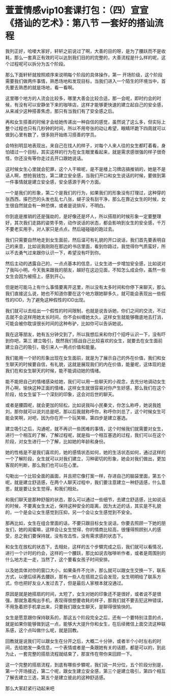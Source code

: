 # 萱萱情感vip10套课打包：（四）宣宣《搭讪的艺术》：第八节 一套好的搭讪流程

我列正好，哈喽大家好，轩轩之前说过了啊，大善的目的呀，是为了腰跃而不是收耗，那么一套真正有效的可以达到我们目的的完整的，大善流程是什么样的呢，这个过程呢可以拆分为五个阶段。

那么下面轩轩就按照顺序来说明每个阶段的具体操作，第一 开场阶级，这个阶段需要我们做两件事情，熟悉场地和发现目标，当我们进入一个陌生的环境当中，首先要去熟悉的就是场地，看一看啊。

这里哪个地方的人流会比较多，哪里大善会比较合适，那一会呢，即时约会的时候，有没有可以安静坐下来的咖啡店，这样才能够更快速的建立起自己的安全感，从来减少这种搭善焦虑，那只有当我们有了安全感之后。

再和女生搭善的时候才会给她传递出一种自信的感觉，虽然说了这么多，但实际上整个过程也只有几秒钟的时间，所以不用夸张的动让希望，眼睛环跪下四周就可以做到心里有数了，很多刚开始练习搭善的学员。

会特别明显地表现出，来自己在找人的样子，对每个人来人往的女生都盯着看，身怕错过一个目标，其实这样的行为在女生眼里看起来，就是需求感很强的样子很奇怪，你还没有等你走过去开口跟她说话。

这时候女生心里就会犯罪，这个人干嘛呢，是不是楼上习牌店搞推销的，她是不是话人啊，想抢我钱包，第二建立安全感，当我们开口和女生说话的时候，要做到第一件事情就是建立安全感，安全感源于两个方面。

一个是我们的形象，第二个是我们的行为，如果我们的形象没有打理过，这种穿的张西西，揍巴巴的头发也乱七八张，蝴子没有刮干净，那么在靠近女生的时候，女生很自然就会有一种恐惧，或者是说排斥，不明白。

你到底是推销的还是强劫的，是好像还是坏人，所以搭扇的时候形象一定要整理好，其次我们走路的姿势手势，动作说话的状态，都会影响到女生的安全感，千万不要老实用手，对人家只是点点，然后碰碰碰的跑过去。

我们只需要自然地走到女生面前，然后温可有礼貌的开口说话，我们首先要表明自己的来意，比如说我刚刚在那边的书店里面，看到你路过，我觉得你气质蛮好，所以不去勇气过来跟你认识一下，希望没有吓到你。

然后主动的透露自己的，一点点基本的信息，让女生进一步增加安全感，比如说对了我叫小明，今天我来跟我的朋友，越好在这边见面，不知怎么成会你，虽然一些女生会因为被搭上，感到开心。

但是她可能马上有什么事情要离开这里，所以没有太多时间和你停下来聊天，那么我们直接这么说，她也不知道你要在这个地方跟她聊多久，就可能会表现出一些假性的IOD，为了避免这种假性的IOD出现。

我们就可以去给出一个假性的时间限制，也就是说告诉她，你们之间的交流，不过去就不会这样用她太长时间，你不会纠缠她太久，这样女生就能够徹底地去打消，可能会被你耽误很长时间的这种布驴，比如你可以告诉她说。

我在这等朋友，她有五分钟交到了，所以我想后来和你打个招呼认识一下，没有吓到你吧，第三 建立吸引，既然我们搭战自己比较喜欢的女生，就要去在女生面前建立自己的吸引，吸引来人一两点价值和能量。

我们能用一个好的形象出现在女生面前，就是为了展示自己的外在价值，我们和女生聊天的时候要自信，有礼貌，这就是展现我们的内在价值，能量呢，这体现的是我们在和女生聊天的时候，能不能调动她的情绪。

能不能把自己的情绪感染给她，我们可以用一些聊天的小观念，去充分地调动女生开心啊，愉快这种正面的情绪，这样女生就很容易对你产生好感，那么我们在这个阶段，给女生留下一个深刻的印象，这会对后世的聊天。

或者是腰圆呢，就会更加的轻松，比如说我叫小民秦文，你怎么称呼，她说我姓刘，那你就可以说刘总是吧，那以后我就称呼你，称呼你刘总了，这个时候女生可能会笑啊，对吧，因为你在开一个玩笑嘛，第四步是建立塞选。

建立吸引之后，沟通呢，就不再识一些困难的事情，这个时候我们就需要对女生，进行一个相互的了解，了解过程呢，就是指一个相互塞选的过程，我们可以在这个阶段，对女生进行一个了解，比如她的年龄和身份。

她的性格是不是我们喜欢的，她的感情状态如何，她的生活状态如何，通过这样的一个了解阶段，女生就可以对我们建立，习种密切的形象，她会对我们做出，更加客观的判断，那么我们也可以在心里。

勾勒出一个比较全面的画面，并且把它像打案一样，存进自己的脑袋里面，第五个呢，就是建立舒适感，在两个人聊天过程中，我们要注意建立一种舒适感，什么意思，就是要让女生觉得，和我们相处。

和我们聊天是那种舒服的状态，那么可以通过一些细节，去建立舒适感，比如说话的时候，不要离女生太近，保持这种安全的距离，因为太近的话，其实是不礼貌的，一个是会让女生感觉到压抑，另一个会让女生感觉到不安全。

那再比如，女生在组合里面的话，不要只跟目标女生说话，你要去照顾一下她的朋友们，她的闺蜜嘛，这样会让女生觉得，你的情商比较高，很懂得照顾别人的感受，总之我们要保持就，没有攻击性，没有需求感的状态下。

和女生在放松的状态下，去相处，这样的五个步驟完成之后，我们就可以看情况，进行一个计时的约会，这样的一个腰跃，那比如说去咖啡听作者，或者是周围别的什么地方走一走，当然了，这个要看女孩子时间安排。

以及她具体对你的窗口大小，如果条件不允许，那么就可以跟女生交换一下，联系方式，以便后续再去腰跃，那有一些人在搭扇之后会发现，女生明明给了联系方式，你也把好友业人发过去了，但是最后人家根本就没通过。

原因是就是她搭扇的时间，太短了，女生对她的印象还不是很好，或者说不是很强，那就急着掏出手机，表现得很想要收耗的样子，那我们就不要去犯这种错误，不用急着把手机拿出来，只要我们跟女生聊天，是聊得很愉快的。

女生是愿意跟你保持联系的，那这五个阶段完全之后，还有一个要特别注意的点，就是如果你能够做到这一点，能够大大提升你和女生，在后续微信上面交流这种联系感，这个点叫做什么呢，就是回教。

回教就是说我们可以跟女生在分开之后，大概二十分钟，或者半个小时左右的时间，去给她发一条信息，一个表情或者是一条跟她有关的话题，都是可以的，到此为止，一套完整的搭扇流程就结束了，那宣传在带你来回顾一下。

这一个完整的搭扇流程，到底有哪些步驟呢，我们说一共分位，五个阶段分别是，第一个开场接近，第二个呢，跟女生建立安全感，第三个是建立吸引，第四个相互了解去建立三选，第五个是建立彼此的这种舒适感。

那么大家赶紧行动起来吧